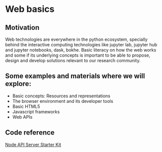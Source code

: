 # Web basics
## Motivation
Web technologies are everywhere in the python ecosystem, specially behind the interactive computing technologies like jupyter lab, jupyter hub and jupyter notebooks, dask, bokhe. Basic literacy on how the web works and some if its underlying concepts is important to be able to propose, design and develop solutions relevant to our research community.

## Some examples and materials where we will explore:
- Basic concepts: Resources and representations 
- The browser environment and its developer tools
- Basic HTML5
- Javascript frameworks
- Web APIs
  

## Code reference
[Node API Server Starter Kit](https://github.com/bpk68/api-server-starter)
